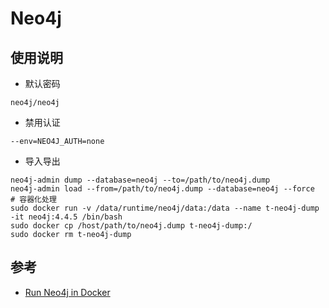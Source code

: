 # Neo4j

## 使用说明

- 默认密码
```
neo4j/neo4j
```
- 禁用认证
```
--env=NEO4J_AUTH=none
```
- 导入导出
```
neo4j-admin dump --database=neo4j --to=/path/to/neo4j.dump
neo4j-admin load --from=/path/to/neo4j.dump --database=neo4j --force
# 容器化处理
sudo docker run -v /data/runtime/neo4j/data:/data --name t-neo4j-dump -it neo4j:4.4.5 /bin/bash
sudo docker cp /host/path/to/neo4j.dump t-neo4j-dump:/
sudo docker rm t-neo4j-dump
```

## 参考

- [Run Neo4j in Docker](https://neo4j.com/developer/docker-run-neo4j/)
